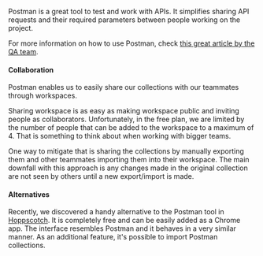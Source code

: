 Postman is a great tool to test and work with APIs. It simplifies sharing API requests and their required parameters between people working on the project. 

For more information on how to use Postman, check [this great article by the QA team](https://infinum.com/handbook/qa/tools/using-postman).

#### Collaboration

Postman enables us to easily share our collections with our teammates through workspaces.

Sharing workspace is as easy as making workspace public and inviting people as collaborators. Unfortunately, in the free plan, we are limited by the number of people that can be added to the workspace to a maximum of 4. That is something to think about when working with bigger teams.

One way to mitigate that is sharing the collections by manually exporting them and other teammates importing them into their workspace. The main downfall with this approach is any changes made in the original collection are not seen by others until a new export/import is made.

#### Alternatives

Recently, we discovered a handy alternative to the Postman tool in [Hoppscotch](https://hoppscotch.io/). It is completely free and can be easily added as a Chrome app. The interface resembles Postman and it behaves in a very similar manner. As an additional feature, it's possible to import Postman collections.